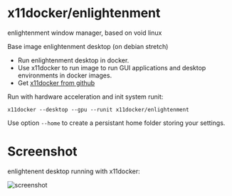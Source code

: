# x11docker/enlightenment
enlightenment window manager, based on void linux


Base image enlightenment desktop (on debian stretch)
 - Run enlightenment desktop in docker.
 - Use x11docker to run image to run GUI applications and desktop environments in docker images.
 - Get [x11docker from github](https://github.com/mviereck/x11docker)


Run with hardware acceleration and init system runit:
```
x11docker --desktop --gpu --runit x11docker/enlightenment
```
Use option `--home` to create a persistant home folder storing your settings.
  
 # Screenshot
enlightenent desktop running with x11docker:
 
 ![screenshot](https://raw.githubusercontent.com/mviereck/x11docker/screenshots/screenshot-enlightenment.png "enlightenment windowmanager running with x11docker")
